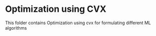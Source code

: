 # Optimization using CVX
This folder contains Optimization using cvx for formulating different ML algorithms

